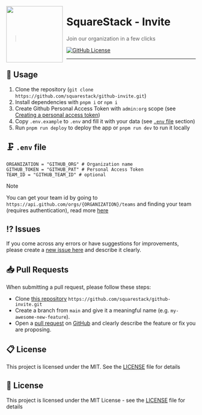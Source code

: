 <a href="https://github.com/squarestack"><img src="https://github.com/squarestack/github-invite/assets/49127376/9d7b844a-987d-4934-88ff-35e2d312ef3a" align="left" style="float: left; margin: 0 10px 0 0; width: 150px; height: 150px;"></a>

# SquareStack - Invite

> Join our organization in a few clicks

[![GitHub License](https://img.shields.io/github/license/squarestack/github-invite?color=%2334D058&logo=github&style=flat-square&label=License)](https://github.com/squarestack/github-invite/blob/main/license)

---

## 🔩 Usage

1. Clone the repository (`git clone https://github.com/squarestack/github-invite.git`)
2. Install dependencies with `pnpm i` or `npm i`
3. Create Github Personal Access Token with `admin:org` scope (see [Creating a personal access token](https://docs.github.com/en/github/authenticating-to-github/creating-a-personal-access-token))
4. Copy `.env.example` to `.env` and fill it with your data (see [`.env` file](#-env-file) section)
5. Run `pnpm run deploy` to deploy the app or `pnpm run dev` to run it locally

## 🗜️ `.env` file

```
ORGANIZATION = "GITHUB_ORG" # Organization name
GITHUB_TOKEN = "GITHUB_PAT" # Personal Access Token
TEAM_ID = "GITHUB_TEAM_ID" # optional
```

> [!NOTE]
> You can get your team id by going to `https://api.github.com/orgs/{ORGANIZATION}/teams` and finding your team (requires authentication), read more [here](https://docs.github.com/en/rest/reference/teams#list-teams)

## ⁉️ Issues

If you come across any errors or have suggestions for improvements, please create a [new issue here](https://github.com/squarestack/github-invite/issues) and describe it clearly.

## 📥 Pull Requests

When submitting a pull request, please follow these steps:

- Clone [this repository](https://github.com/squarestack/github-invite) `https://github.com/squarestack/github-invite.git`
- Create a branch from `main` and give it a meaningful name (e.g. `my-awesome-new-feature`).
- Open a [pull request](https://github.com/squarestack/github-invite/pulls) on [GitHub](https://github.com/) and clearly describe the feature or fix you are proposing.

## 📋 License

This project is licensed under the MIT. See the [LICENSE](https://github.com/squarestack/github-invite/blob/main/license) file for details

## 📃 License

This project is licensed under the MIT License - see the [LICENSE](license.md) file for details
